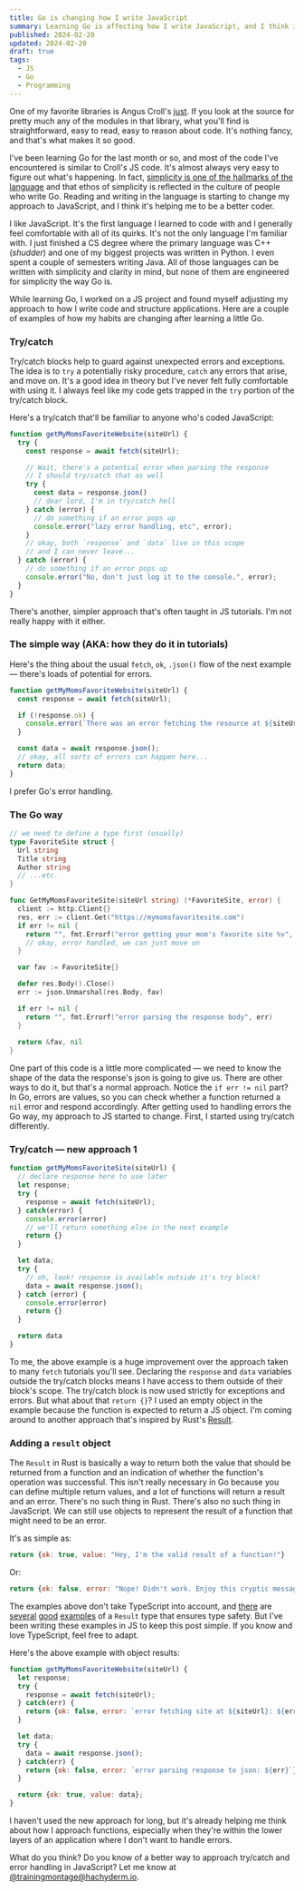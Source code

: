 ```yaml
---
title: Go is changing how I write JavaScript
summary: Learning Go is affecting how I write JavaScript, and I think it's a good thing.
published: 2024-02-20
updated: 2024-02-20
draft: true
tags:
  - JS
  - Go
  - Programming
---
```


One of my favorite libraries is Angus Croll's [just](https://anguscroll.com/just/). If you look at the source for pretty much any of the modules in that library, what you'll find is straightforward, easy to read, easy to reason about code. It's nothing fancy, and that's what makes it so good.

I've been learning Go for the last month or so, and most of the code I've encountered is similar to Croll's JS code. It's almost always very easy to figure out what's happening. In fact, [simplicity is one of the hallmarks of the language](https://www.programmingtalks.org/talk/dotgo-2015-rob-pike-simplicity-is-complicated) and that ethos of simplicity is reflected in the culture of people who write Go. Reading and writing in the language is starting to change my approach to JavaScript, and I think it's helping me to be a better coder.

I like JavaScript. It's the first language I learned to code with and I generally feel comfortable with all of its quirks. It's not the only language I'm familiar with. I just finished a CS degree where the primary language was C++ (_shudder_) and one of my biggest projects was written in Python. I even spent a couple of semesters writing Java. All of those languages can be written with simplicity and clarity in mind, but none of them are engineered for simplicity the way Go is.

While learning Go, I worked on a JS project and found myself adjusting my approach to how I write code and structure applications. Here are a couple of examples of how my habits are changing after learning a little Go.

### Try/catch

Try/catch blocks help to guard against unexpected errors and exceptions. The idea is to `try` a potentially risky procedure, `catch` any errors that arise, and move on. It's a good idea in theory but I've never felt fully comfortable with using it. I always feel like my code gets trapped in the `try` portion of the try/catch block.

Here's a try/catch that'll be familiar to anyone who's coded JavaScript:

```js
function getMyMomsFavoriteWebsite(siteUrl) {
  try {
    const response = await fetch(siteUrl);

    // Wait, there's a potential error when parsing the response
    // I should try/catch that as well
    try {
      const data = response.json()
      // dear lord, I'm in try/catch hell
    } catch (error) {
      // do something if an error pops up
      console.error("lazy error handling, etc", error);
    }
    // okay, both `response` and `data` live in this scope
    // and I can never leave...
  } catch (error) {
    // do something if an error pops up
    console.error("No, don't just log it to the console.", error);
  }
}
```

There's another, simpler approach that's often taught in JS tutorials. I'm not really happy with it either.

### The simple way (AKA: how they do it in tutorials)
Here's the thing about the usual `fetch`, `ok`, `.json()` flow of the next example — there's loads of potential for errors.

```js
function getMyMomsFavoriteWebsite(siteUrl) {
  const response = await fetch(siteUrl);

  if (!response.ok) {
    console.error(`There was an error fetching the resource at ${siteUrl}`);
  }

  const data = await response.json();
  // okay, all sorts of errors can happen here...
  return data;
}
```

I prefer Go's error handling.

### The Go way

```go
// we need to define a type first (usually)
type FavoriteSite struct {
  Url string
  Title string
  Author string
  // ...etc.
}

func GetMyMomsFavoriteSite(siteUrl string) (*FavoriteSite, error) {
  client := http.Client{}
  res, err := client.Get("https://mymomsfavoritesite.com")
  if err != nil {
    return "", fmt.Errorf("error getting your mom's favorite site %v", err)
    // okay, error handled, we can just move on
  }

  var fav := FavoriteSite{}

  defer res.Body().Close()
  err := json.Unmarshal(res.Body, fav)

  if err != nil {
    return "", fmt.Errorf("error parsing the response body", err)
  }
  
  return &fav, nil
}
```

One part of this code is a little more complicated — we need to know the shape of the data the response's json is going to give us. There are other ways to do it, but that's a normal approach. Notice the `if err != nil` part? In Go, errors are values, so you can check whether a function returned a `nil` error and respond accordingly. After getting used to handling errors the Go way, my approach to JS started to change. First, I started using try/catch differently.

### Try/catch — new approach 1
```js
function getMyMomsFavoriteSite(siteUrl) {
  // declare response here to use later
  let response;
  try {
    response = await fetch(siteUrl);
  } catch(error) {
    console.error(error)
    // we'll return something else in the next example
    return {}
  }

  let data;
  try {
    // oh, look! response is available outside it's try block!
    data = await response.json();
  } catch (error) {
    console.error(error)
    return {}
  }

  return data
}
```

To me, the above example is a huge improvement over the approach taken to many `fetch` tutorials you'll see. Declaring the `response` and `data` variables outside the try/catch blocks means I have access to them outside of their block's scope. The try/catch block is now used strictly for exceptions and errors. But what about that `return {}`? I used an empty object in the example because the function is expected to return a JS object. I'm coming around to another approach that's inspired by Rust's [Result](https://doc.rust-lang.org/rust-by-example/std/result.html).

### Adding a `result` object

The `Result` in Rust is basically a way to return both the value that should be returned from a function and an indication of whether the function's operation was successful. This isn't really necessary in Go because you can define multiple return values, and a lot of functions will return a result and an error. There's no such thing in Rust. There's also no such thing in JavaScript. We can still use objects to represent the result of a function that might need to be an error.

It's as simple as:

```js
return {ok: true, value: "Hey, I'm the valid result of a function!"}
```

Or:

```js
return {ok: false, error: "Nope! Didn't work. Enjoy this cryptic message instead"}
```

The examples above don't take TypeScript into account, and [there](https://imhoff.blog/posts/using-results-in-typescript) are [several](https://typescript.wtf/blog/result-type) [good](https://lab.scub.net/understanding-result-pattern-in-typescript-e82934cea096) [examples](https://github.com/badrap/result) of a `Result` type that ensures type safety. But I've been writing these examples in JS to keep this post simple. If you know and love TypeScript, feel free to adapt.

Here's the above example with object results:

```js
function getMyMomsFavoriteWebsite(siteUrl) {
  let response;
  try {
    response = await fetch(siteUrl);
  } catch(err) {
    return {ok: false, error: `error fetching site at ${siteUrl}: ${err}`};
  }

  let data;
  try {
    data = await response.json();
  } catch(err) {
    return {ok: false, error: `error parsing response to json: ${err}`};
  }

  return {ok: true, value: data};
}
```

I haven't used the new approach for long, but it's already helping me think about how I approach functions, especially when they're within the lower layers of an application where I don't want to handle errors.

What do you think? Do you know of a better way to approach try/catch and error handling in JavaScript? Let me know at [@trainingmontage@hachyderm.io](https://hachyderm.io/@trainingmontage).